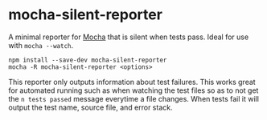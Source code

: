# mocha-silent-reporter

A minimal reporter for [Mocha](http://mochajs.org/) that is silent when tests
pass. Ideal for use with `mocha --watch`.

    npm install --save-dev mocha-silent-reporter
    mocha -R mocha-silent-reporter <options>

This reporter only outputs information about test failures. This works great for
automated running such as when watching the test files so as to not get the
`n tests passed` message everytime a file changes. When tests fail it will
output the test name, source file, and error stack.
